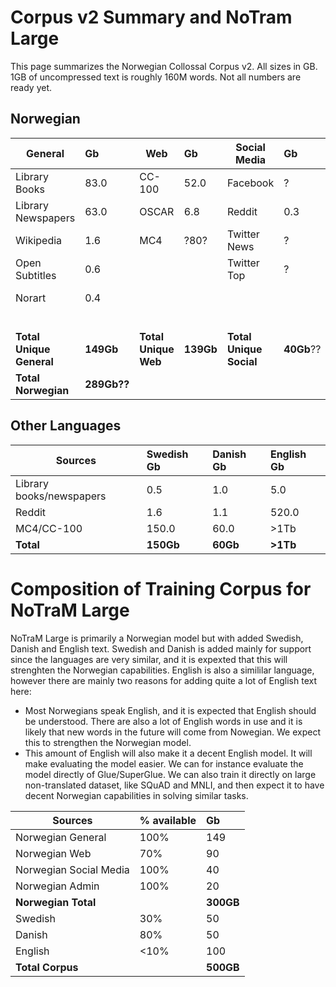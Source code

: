 # Corpus v2 Summary and NoTram Large
This page summarizes the Norwegian Collossal Corpus v2. All sizes in GB. 1GB of uncompressed text is roughly 160M words. Not all numbers are ready yet.

## Norwegian
| General   |   Gb | Web   |   Gb | Social Media  |   Gb | Administrative  |   Gb | 
| -------- |   :-----|  -------- |   :-----| -------- |   :-----|  -------- |   :-----|  
| Library Books | 83.0| CC-100 | 52.0| Facebook | ?| Government Docs | 0.2|
| Library Newspapers | 63.0| OSCAR | 6.8|Reddit | 0.3|Parliament Docs | 8.4|
| Wikipedia | 1.6| MC4 | ?80?| Twitter News | ?|Public Reports | 0.6|
| Open Subtitles | 0.6| | | Twitter Top | ?|Lovdata CD | 0.5|
| Norart | 0.4| | | | |Lovdata Transfer | 2.8|
| || || | |Målfrid | 13.0|
| **Total Unique General**| **149Gb**| **Total Unique Web**| **139Gb**| **Total Unique Social**| **40Gb**??|**Total Unique Admin**| **20Gb**|
| **Total Norwegian** | **289Gb??**| | | | | |

 
## Other Languages
| Sources  |  Swedish Gb | Danish Gb | English  Gb | 
| -------- |   :-----|   :-----|:-----| 
| Library books/newspapers | 0.5|  1.0|  5.0| 
| Reddit | 1.6|  1.1| 520.0|
| MC4/CC-100 | 150.0| 60.0| >1Tb|
| **Total**| **150Gb**| **60Gb**|**>1Tb**|


# Composition of Training Corpus for NoTraM Large
NoTraM Large is primarily a Norwegian model but with added Swedish, Danish and English text. Swedish and Danish is added mainly for support since the languages are very similar, and it is expexted that this will strenghten the Norwegian capabilities. English is also a simililar language, however there are mainly two reasons for adding quite a lot of English text here:
* Most Norwegians speak English, and it is expected that English should be understood. There are also a lot of English words in use and it is likely that new words in the future will come from Nowegian. We expect this to strengthen the Norwegian model.
* This amount of English will also make it a decent English model. It will make evaluating the model easier. We can for instance evaluate the model directly of Glue/SuperGlue. We can also train it directly on large non-translated dataset, like SQuAD and MNLI, and then expect it to have decent Norwegian capabilities in solving similar tasks.

| Sources  |   % available | Gb | 
| -------- |   :-----| :-----| 
| Norwegian General | 100% | 149| 
| Norwegian Web | 70% | 90| 
| Norwegian Social Media | 100% | 40| 
| Norwegian Admin | 100% | 20|
| **Norwegian Total** |  | **300GB**|
| Swedish | 30% | 50|
| Danish | 80% | 50|
| English | <10% | 100|
| **Total Corpus**| | **500GB**|

